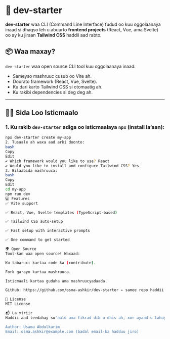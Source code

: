 # 🚀 dev-starter

**dev-starter** waa CLI (Command Line Interface) fudud oo kuu oggolaanaya inaad si dhaqso leh u abuurto **frontend projects** (React, Vue, ama Svelte) oo ay ku jiraan **Tailwind CSS** haddii aad rabto.

## 📦 Waa maxay?

`dev-starter` waa open source CLI tool kuu oggolaanaya inaad:
- Sameyso mashruuc cusub oo Vite ah.
- Doorato framework (React, Vue, Svelte).
- Ku dari karto Tailwind CSS si otomaatig ah.
- Ku rakibi dependencies si deg deg ah.

---

## 🧑‍💻 Sida Loo Isticmaalo

### 1. Ku rakib `dev-starter` adiga oo isticmaalaya `npx` (install la’aan):

```bash
npx dev-starter create my-app
2. Tusaale ah waxa aad arki doonto:
bash
Copy
Edit
✔ Which framework would you like to use? React
✔ Would you like to install and configure Tailwind CSS? Yes
3. Bilaabida mashruuca:
bash
Copy
Edit
cd my-app
npm run dev
💻 Features
✅ Vite support

✅ React, Vue, Svelte templates (TypeScript-based)

✅ Tailwind CSS auto-setup

✅ Fast setup with interactive prompts

✅ One command to get started

🌍 Open Source
Tool-kan waa open source! Waxaad:

Ku tabaruci kartaa code ka (contribute).

Fork garayn kartaa mashruuca.

Isticmaali kartaa gudaha ama mashruucyadaada.

GitHub: https://github.com/osma-ashkir/dev-starter ← samee repo haddii uusan jirin

📜 License
MIT License

📬 La xiriir
Haddii aad leedahay su'aalo ama fikrad dib u dhis ah, xor ayaad u tahay inaad ila soo xiriirto:

Author: Usama Abdulkarim
Email: osma.ashkir@example.com (badal email-ka hadduu jiro)